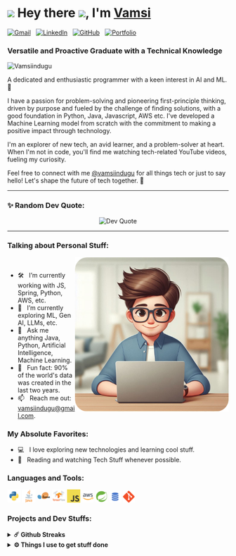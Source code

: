 
# <img src="https://emojis.slackmojis.com/emojis/images/1699659569/74744/huh.gif?1699659569" width="50"/> Hey there <img src="https://emojis.slackmojis.com/emojis/images/1643514476/4594/blob-wave.gif?1643514476" width="30"/>, I'm [Vamsi](https://vamsiindugu.vercel.app/)

[![Gmail](https://img.shields.io/badge/Gmail-D14836?style=for-the-badge&logo=gmail&logoColor=white)](mailto:vamsiindugu@gmail.com) &nbsp;
[![LinkedIn](https://img.shields.io/badge/linkedin-%230077B5.svg?style=for-the-badge&logo=linkedin&logoColor=white)](https://linkedin.com/in/vamsi-indugu/) &nbsp;
[![GitHub](https://img.shields.io/badge/github-%23121011.svg?style=for-the-badge&logo=github&logoColor=white)](https://github.com/Vamsiindugu/) &nbsp;
[![Portfolio](https://img.shields.io/badge/Portfolio-%23000000.svg?style=for-the-badge&logo=firefox&logoColor=#FF7139)](https://vamsiindugu.vercel.app/) &nbsp;

<h3 align="left">Versatile and Proactive Graduate with a Technical Knowledge</h3>
<p align="left"> <img src="https://komarev.com/ghpvc/?username=Vamsiindugu&label=Profile%20views&color=0e75b6&style=flat" alt="Vamsiindugu" /> </p>
A dedicated and enthusiastic programmer with a keen interest in AI and ML.🚀

I have a passion for problem-solving and pioneering first-principle thinking, driven by purpose and fueled by the challenge of finding solutions, with a good foundation in Python, Java, Javascript, AWS etc. I've developed a Machine Learning model from scratch with the commitment to making a positive impact through technology.

I'm an explorer of new tech, an avid learner, and a problem-solver at heart. When I'm not in code, you'll find me watching tech-related YouTube videos, fueling my curiosity.

Feel free to connect with me [@vamsiindugu](https://vamsiindugu.vercel.app/#contact) for all things tech or just to say hello! Let's shape the future of tech together. 🌟

<hr>
<h3 align="left"> ✨ Random Dev Quote:</h3>
<p align="center">
  <img src="https://github-readme-quotes-bay.vercel.app/quote?theme=dark&layout=default" alt="Dev Quote" />
</p>
<hr>

### Talking about Personal Stuff:
<img align="right" height="350" width="350" mb-3 alt="" src="https://github.com/Vamsiindugu/Vamsiindugu/blob/main/Gifs%20and%20Images/Coder-modified.png" />

‎ ‎ ‎ ‎ ‎ ‎ ‎ ‎ ‎ ‎ ‎ ‎ ‎ ‎ ‎ ‎ ‎ ‎ ‎ ‎	
- 🛠 &nbsp; I’m currently working with JS, Spring, Python, AWS, etc.
- 🚀 &nbsp; I’m currently exploring ML, Gen AI, LLMs, etc.
- 💬 &nbsp; Ask me anything Java, Python, Artificial Intelligence, Machine Learning.
- 👾 &nbsp; Fun fact: 90% of the world's data was created in the last two years.
- 📫 &nbsp; Reach me out: vamsiindugu@gmail.com.


### My Absolute Favorites:

- 💻 &nbsp; I love exploring new technologies and learning cool stuff.
- 📰 &nbsp; Reading and watching Tech Stuff whenever possible.


### Languages and Tools:

<code><img height="30" src="https://raw.githubusercontent.com/github/explore/80688e429a7d4ef2fca1e82350fe8e3517d3494d/topics/python/python.png" alt="python"></code>
<code><img height="30" src="https://raw.githubusercontent.com/github/explore/5b3600551e122a3277c2c5368af2ad5725ffa9a1/topics/java/java.png" alt="java"></code>
<code><img height="30" src="https://raw.githubusercontent.com/github/explore/80688e429a7d4ef2fca1e82350fe8e3517d3494d/topics/scikit-learn/scikit-learn.png" alt="scikit-learn"></code>
<code><img height="30" src="https://raw.githubusercontent.com/github/explore/80688e429a7d4ef2fca1e82350fe8e3517d3494d/topics/tensorflow/tensorflow.png" alt="tensorflow"></code>
<code><img height="30" src="https://raw.githubusercontent.com/github/explore/80688e429a7d4ef2fca1e82350fe8e3517d3494d/topics/javascript/javascript.png" alt="javascript"></code>
<code><img height="27" src="https://raw.githubusercontent.com/github/explore/80688e429a7d4ef2fca1e82350fe8e3517d3494d/topics/aws/aws.png" alt="aws"></code>
<code><img height="27" src="https://raw.githubusercontent.com/github/explore/80688e429a7d4ef2fca1e82350fe8e3517d3494d/topics/spring-boot/spring-boot.png" alt="spring-boot"></code>
<code><img height="27" src="https://raw.githubusercontent.com/github/explore/80688e429a7d4ef2fca1e82350fe8e3517d3494d/topics/sql/sql.png" alt="sql"></code>
<code><img height="27" src="https://raw.githubusercontent.com/devicons/devicon/master/icons/git/git-original.svg" alt="git"></code>


### Projects and Dev Stuffs:


<details>
  <summary><b>☄️ Github Streaks</b></summary>

  <br />
  <img height="180em" src="https://github-readme-streak-stats.herokuapp.com/?user=vamsiindugu&hide_border=true" />
</details>

<details>
  <br />
  <summary><b>⚙️ Things I use to get stuff done</b></summary>
  	<ul>
  	    <li><b>OS:</b> Windows 11</li>
	    <li><b>Laptop: </b>Asus ROG Strix G15</li>
  	    <li><b>Browser: </b> Chrome & Brave</li>
	    <li><b>Code Editor:</b> VSCode - The best editor out there</li>
	    <li><b>To Stay Updated:</b> Medium, Daily.dev and Hacker News</li>
	</ul>
</details>



